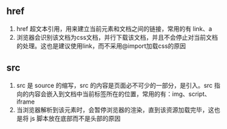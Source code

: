 <!--
 * @Author: 黄遥
 * @Date: 2020-05-25 19:32:57
 * @LastEditors: 黄遥
 * @LastEditTime: 2020-05-25 19:37:00
 * @Description: file content
--> 
## href
1. href 超文本引用，用来建立当前元素和文档之间的链接，常用的有 link、a
2. 浏览器会识别该文档为css文档，并行下载该文档，并且不会停止对当前文档的处理。这也是建议使用link，而不采用@import加载css的原因

## src
1. src 是 source 的缩写，src 的内容是页面必不可少的一部分，是引入。src 指向的内容会嵌入到文档中当前标签所在的位置，常用的有：img、script、iframe
2. 当浏览器解析到该元素时，会暂停浏览器的渲染，直到该资源加载完毕，这也是将 js 脚本放在底部而不是头部的原因